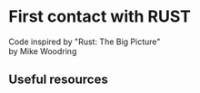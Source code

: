 # First contact with RUST
Code inspired by "Rust: The Big Picture"   
by Mike Woodring

## Useful resources